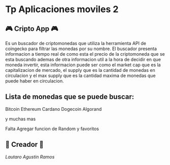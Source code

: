 # Tp Aplicaciones moviles 2

## 🎮 Cripto App 🎮

Es un buscador de criptomonedas que utiliza la herramienta API de coingecko para filtrar las monedas por su nombre. El buscador presenta informacion a tiempo real de como esta el precio de la criptomoneda que se esta buscando ademas de otra informacion util a la hora de decidir en que moneda invertir, esta informacion puede ser como el market cap que es la capitalizacion de mercado, el supply que es la cantidad de monedas en circulacion y el max supply que es la cantidad maxima de monedas que puede haber en circulacion.

## Lista de monedas que se puede buscar:

Bitcoin
Ethereum
Cardano
Dogecoin
Algorand

y muchas mas

Falta Agregar funcion de Random y favoritos

## 🤖 Creador 🤖

_Lautaro Agustin Ramos_
